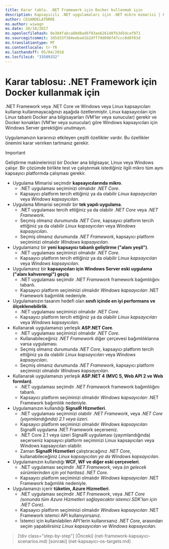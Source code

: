 ```yaml
---
title: Karar tablo. .NET Framework için Docker kullanmak için
description: Kapsayıcılı .NET uygulamaları için .NET mikro mimarisi | Karar tablosu, .NET Framework için Docker kullanmak için
author: CESARDELATORRE
ms.author: wiwagn
ms.date: 10/18/2017
ms.openlocfilehash: 0e384fabca88d8ad6f93ae626140fb3d5dcaf971
ms.sourcegitcommit: 3d5d33f384eeba41b2dff79d096f47ccc8d8f03d
ms.translationtype: MT
ms.contentlocale: tr-TR
ms.lasthandoff: 05/04/2018
ms.locfileid: "33589332"
---
```

# <a name="decision-table-net-frameworks-to-use-for-docker"></a>Karar tablosu: .NET Framework için Docker kullanmak için

.NET Framework veya .NET Core ve Windows veya Linux kapsayıcıları kullanıp kullanmayacağınızı aşağıda özetlenmiştir. Linux kapsayıcıları için Linux tabanlı Docker ana bilgisayarları (VM'ler veya sunucular) gerekir ve Docker konakları (VM'ler veya sunucular) göre Windows kapsayıcıları için Windows Server gerektiğini unutmayın.

Uygulamanızın kararınızı etkileyen çeşitli özellikler vardır. Bu özellikler önemini karar verirken tartmanız gerekir.

> [!IMPORTANT]
> Geliştirme makinelerinizi bir Docker ana bilgisayar, Linux veya Windows çalışır. Bir çözümde birlikte test ve çalıştırmak istediğiniz ilgili mikro tüm aynı kapsayıcı platformda çalışması gerekir.

* Uygulama Mimarisi seçimdir **kapsayıcılarında mikro**.
    - .NET uygulaması seçiminizi olmalıdır *.NET Core*.
    - Kapsayıcı platform tercih ettiğiniz ya da olabilir *Linux kapsayıcıları* veya *Windows kapsayıcıları*.
* Uygulama Mimarisi seçimdir bir **tek yapılı uygulama**.
    - .NET uygulaması tercih ettiğiniz ya da olabilir *.NET Core* veya *.NET Framework*.
    - Seçmiş olmanız durumunda *.NET Core*, kapsayıcı platform tercih ettiğiniz ya da olabilir *Linux kapsayıcıları* veya *Windows kapsayıcıları*.
    - Seçmiş olmanız durumunda *.NET Framework*, kapsayıcı platform seçiminizi olmalıdır *Windows kapsayıcıları*.
* Uygulamanız bir **yeni kapsayıcı tabanlı geliştirme ("alanı yeşil")**.
    - .NET uygulaması seçiminizi olmalıdır *.NET Core*.
    - Kapsayıcı platform tercih ettiğiniz ya da olabilir *Linux kapsayıcıları* veya *Windows kapsayıcıları*.
* Uygulamanız bir **kapsayıcıları için Windows Server eski uygulama ("alanı kahverengi") geçiş**
    - .NET uygulaması seçimdir *.NET Framework* framework bağımlılığını tabanlı.
    - Kapsayıcı platform seçiminizi olmalıdır *Windows kapsayıcıları* .NET Framework bağımlılık nedeniyle.
* Uygulamanızın tasarım hedefi olan **sınıfı içinde en iyi performans ve ölçeklenebilirlik**.
    - .NET uygulaması seçiminizi olmalıdır *.NET Core*.
    - Kapsayıcı platform tercih ettiğiniz ya da olabilir *Linux kapsayıcıları* veya *Windows kapsayıcıları*.
* Kullanarak uygulamanızı yerleşik **ASP.NET Core**.
    - .NET uygulaması seçiminizi olmalıdır *.NET Core*.
    - Kullanabileceğiniz *.NET Framework* diğer çerçevesi bağımlılıklarına varsa uygulaması.
    - Seçmiş olmanız durumunda *.NET Core*, kapsayıcı platform tercih ettiğiniz ya da olabilir *Linux kapsayıcıları* veya *Windows kapsayıcıları*.
    - Seçmiş olmanız durumunda *.NET Framework*, kapsayıcı platform seçiminizi olmalıdır *Windows kapsayıcıları*.
* Kullanarak uygulamanızı yerleşik **ASP.NET 4 (MVC 5, Web API 2 ve Web formları)**.
    - .NET uygulaması seçimdir *.NET Framework* framework bağımlılığını tabanlı.
    - Kapsayıcı platform seçiminizi olmalıdır *Windows kapsayıcıları* .NET Framework bağımlılık nedeniyle.
* Uygulamanızın kullandığı **SignalR Hizmetleri**.
    - .NET uygulaması seçiminizi olabilir *.NET Framework*, veya *.NET Core (yayımlandığında) 2.1 veya üzeri*.
    - Kapsayıcı platform seçiminizi olmalıdır *Windows kapsayıcıları* SignalR uygulama .NET Framework seçerseniz.
    - .NET Core 2.1 veya üzeri SignalR uygulaması (yayımlandığında) seçerseniz kapsayıcı platform seçiminizi Linux kapsayıcıları veya Windows kapsayıcıları olabilir.  
    - Zaman **SignalR Hizmetleri** çalıştıracağınız *.NET Core*, kullanabileceğiniz *Linux kapsayıcıları ya da Windows kapsayıcıları*.
* Uygulamanızın kullandığı **WCF, WF ve diğer eski çerçeveleri**.
    - .NET uygulaması seçimdir *.NET Framework*, veya *(ın gelecek sürümlerinden için yol haritası) .NET Core*.
    - Kapsayıcı platform seçiminizi olmalıdır *Windows kapsayıcıları* .NET Framework bağımlılık nedeniyle.
* Uygulamanızı içerir **tüketim, Azure Hizmetleri**.
    - .NET uygulaması seçimdir *.NET Framework*, veya *.NET Core (sonunda tüm Azure Hizmetleri sağlayacaktır istemci SDK'ları için .NET Core)*.
    - Kapsayıcı platform seçiminizi olmalıdır *Windows kapsayıcıları* .NET Framework istemci API kullanıyorsanız.
    - İstemci için kullanılabilen API'lerin kullanırsanız *.NET Core*, arasından seçim yapabilirsiniz *Linux kapsayıcıları ve Windows kapsayıcıları*.

>[!div class="step-by-step"]
[Önceki] (net-framework-kapsayıcı-scenarios.md) [sonraki] (net-kapsayıcı-os-targets.md)
